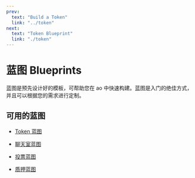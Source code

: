 ```yaml
---
prev:
  text: "Build a Token"
  link: "../token"
next:
  text: "Token Blueprint"
  link: "./token"
---
```

 
# 蓝图 Blueprints

蓝图是预先设计好的模板，可帮助您在 ao 中快速构建。蓝图是入门的绝佳方式，并且可以根据您的需求进行定制。
## 可用的蓝图

- [Token 蓝图](token)

- [聊天室蓝图](chatroom)

- [投票蓝图](voting)

- [质押蓝图](staking)
